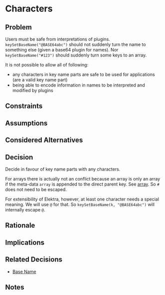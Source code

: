 # Characters

## Problem

Users must be safe from interpretations of plugins.
`keySetBaseName("@BASE64abc")` should not suddenly turn the name to something else (given a base64 plugin for names).
Nor `keySetBaseName("#123")` should suddenly turn some keys to an array.

It is not possible to allow all of following:

- any characters in key name parts are safe to be used for applications (are a valid key name part)
- being able to encode information in names to be interpreted and modified by plugins

## Constraints

## Assumptions

## Considered Alternatives

## Decision

Decide in favour of key name parts with any characters.

For arrays there is actually not an conflict because an array is only an array if the meta-data `array` is appended to the direct parent key.
See [array](array.md). So `#` does not need to be escaped.

For extensibility of Elektra, however, at least one character needs a special meaning.
We will use `@` for that.
So `keySetBaseName(k, "@BASE64abc")` will internally escape `@`.

## Rationale

## Implications

## Related Decisions

- [Base Name](base_name.md)

## Notes
